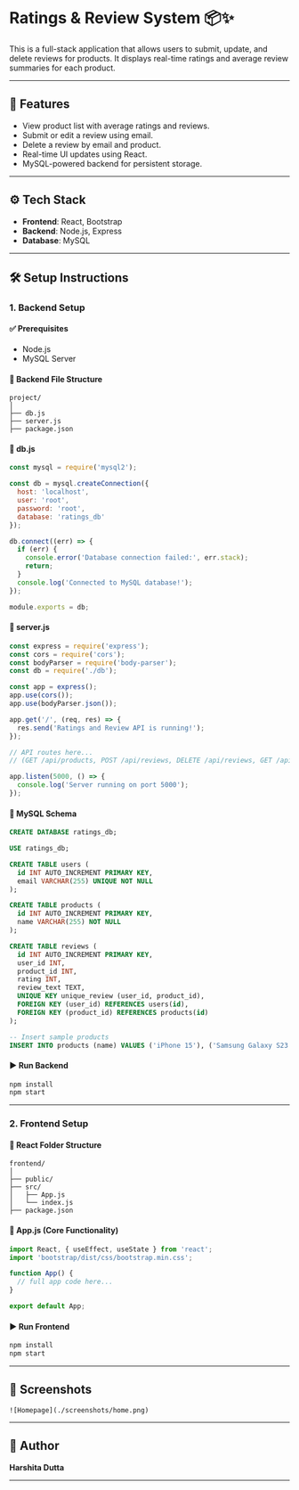 # Ratings & Review System 📦✨

This is a full-stack application that allows users to submit, update, and delete reviews for products. It displays real-time ratings and average review summaries for each product.

---

## 🌟 Features

- View product list with average ratings and reviews.
- Submit or edit a review using email.
- Delete a review by email and product.
- Real-time UI updates using React.
- MySQL-powered backend for persistent storage.

---

## ⚙️ Tech Stack

- **Frontend**: React, Bootstrap
- **Backend**: Node.js, Express
- **Database**: MySQL

---

## 🛠️ Setup Instructions

### 1. Backend Setup

#### ✅ Prerequisites
- Node.js
- MySQL Server

#### 📁 Backend File Structure

```
project/
│
├── db.js
├── server.js
├── package.json
```

#### 📄 db.js

```js
const mysql = require('mysql2');

const db = mysql.createConnection({
  host: 'localhost',
  user: 'root',
  password: 'root',
  database: 'ratings_db'
});

db.connect((err) => {
  if (err) {
    console.error('Database connection failed:', err.stack);
    return;
  }
  console.log('Connected to MySQL database!');
});

module.exports = db;
```

#### 📄 server.js

```js
const express = require('express');
const cors = require('cors');
const bodyParser = require('body-parser');
const db = require('./db');

const app = express();
app.use(cors());
app.use(bodyParser.json());

app.get('/', (req, res) => {
  res.send('Ratings and Review API is running!');
});

// API routes here...
// (GET /api/products, POST /api/reviews, DELETE /api/reviews, GET /api/product-summary)

app.listen(5000, () => {
  console.log('Server running on port 5000');
});
```

#### 🧱 MySQL Schema

```sql
CREATE DATABASE ratings_db;

USE ratings_db;

CREATE TABLE users (
  id INT AUTO_INCREMENT PRIMARY KEY,
  email VARCHAR(255) UNIQUE NOT NULL
);

CREATE TABLE products (
  id INT AUTO_INCREMENT PRIMARY KEY,
  name VARCHAR(255) NOT NULL
);

CREATE TABLE reviews (
  id INT AUTO_INCREMENT PRIMARY KEY,
  user_id INT,
  product_id INT,
  rating INT,
  review_text TEXT,
  UNIQUE KEY unique_review (user_id, product_id),
  FOREIGN KEY (user_id) REFERENCES users(id),
  FOREIGN KEY (product_id) REFERENCES products(id)
);

-- Insert sample products
INSERT INTO products (name) VALUES ('iPhone 15'), ('Samsung Galaxy S23'), ('OnePlus 12');
```

#### ▶️ Run Backend

```bash
npm install
npm start
```

---

### 2. Frontend Setup

#### 📁 React Folder Structure

```
frontend/
│
├── public/
├── src/
│   ├── App.js
│   └── index.js
├── package.json
```

#### 📄 App.js (Core Functionality)

```js
import React, { useEffect, useState } from 'react';
import 'bootstrap/dist/css/bootstrap.min.css';

function App() {
  // full app code here...
}

export default App;
```

#### ▶️ Run Frontend

```bash
npm install
npm start
```

---

## 📸 Screenshots


```
![Homepage](./screenshots/home.png)
```
---

## 🙌 Author

**Harshita Dutta**

---

